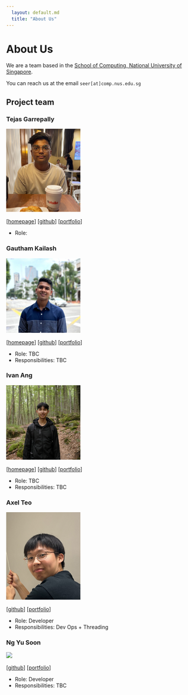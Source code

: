 ```yaml
---
  layout: default.md
  title: "About Us"
---
```


# About Us

We are a team based in the [School of Computing, National University of Singapore](http://www.comp.nus.edu.sg).

You can reach us at the email `seer[at]comp.nus.edu.sg`

## Project team

### Tejas Garrepally

<img src="images/g-tejas.png" width="200px">

[[homepage](http://www.gtejas.com)]
[[github](https://github.com/g-tejas)]
[[portfolio](team/g-tejas)]

* Role:

### Gautham Kailash

<img src="images/kailashgautham.png" width="200px">

[[homepage](https://www.kailashgautham.com)]
[[github](http://github.com/kailashgautham)]
[[portfolio](team/kailashgautham.md)]

* Role: TBC
* Responsibilities: TBC

### Ivan Ang

<img src="images/hiivan.png" width="200px">

[[homepage](https://www.ivan-ang.com)]
[[github](https://github.com/hiivan)]
[[portfolio](team/ivan.md)]

* Role: TBC
* Responsibilities: TBC

### Axel Teo

<img src="images/teojunda.png" width="200px">

[[github](http://github.com/teojunda)]
[[portfolio](team/teojunda.md)]

* Role: Developer
* Responsibilities: Dev Ops + Threading

### Ng Yu Soon

<img src="images/yusoonz.png" width="200px">

[[github](http://github.com/yusoonz)]
[[portfolio](team/ngyusoon.md)]

* Role: Developer
* Responsibilities: TBC
